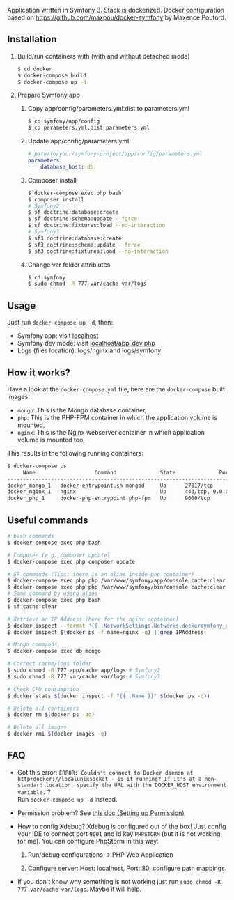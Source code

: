 Application written in Symfony 3. Stack is dockerized. Docker configuration based on https://github.com/maxpou/docker-symfony by Maxence Poutord.

## Installation 

1. Build/run containers with (with and without detached mode)

    ```bash
    $ cd docker
    $ docker-compose build
    $ docker-compose up -d
    ```

2. Prepare Symfony app
    1. Copy app/config/parameters.yml.dist to parameters.yml
    
        ```bash
        $ cp symfony/app/config
        $ cp parameters.yml.dist parameters.yml
        ```
        
    2. Update app/config/parameters.yml

        ```yml
        # path/to/your/symfony-project/app/config/parameters.yml
        parameters:
            database_host: db
        ```

    3. Composer install

        ```bash
        $ docker-compose exec php bash
        $ composer install
        # Symfony2
        $ sf doctrine:database:create
        $ sf doctrine:schema:update --force
        $ sf doctrine:fixtures:load --no-interaction
        # Symfony3
        $ sf3 doctrine:database:create
        $ sf3 doctrine:schema:update --force
        $ sf3 doctrine:fixtures:load --no-interaction
        ```
        
    4. Change var folder attribiutes

        ```bash
        $ cd symfony
        $ sudo chmod -R 777 var/cache var/logs
        ```

## Usage

Just run `docker-compose up -d`, then:

* Symfony app: visit [localhost](http://localhost)  
* Symfony dev mode: visit [localhost/app_dev.php](http://localhost/app_dev.php)  
* Logs (files location): logs/nginx and logs/symfony

## How it works?

Have a look at the `docker-compose.yml` file, here are the `docker-compose` built images:

* `mongo`: This is the Mongo database container,
* `php`: This is the PHP-FPM container in which the application volume is mounted,
* `nginx`: This is the Nginx webserver container in which application volume is mounted too,

This results in the following running containers:

```bash
$ docker-compose ps
     Name                   Command              State              Ports            
------------------------------------------------------------------------------------
docker_mongo_1   docker-entrypoint.sh mongod     Up      27017/tcp                   
docker_nginx_1   nginx                           Up      443/tcp, 0.0.0.0:80->80/tcp 
docker_php_1     docker-php-entrypoint php-fpm   Up      9000/tcp      
```

## Useful commands

```bash
# bash commands
$ docker-compose exec php bash

# Composer (e.g. composer update)
$ docker-compose exec php composer update

# SF commands (Tips: there is an alias inside php container)
$ docker-compose exec php php /var/www/symfony/app/console cache:clear # Symfony2
$ docker-compose exec php php /var/www/symfony/bin/console cache:clear # Symfony3
# Same command by using alias
$ docker-compose exec php bash
$ sf cache:clear

# Retrieve an IP Address (here for the nginx container)
$ docker inspect --format '{{ .NetworkSettings.Networks.dockersymfony_default.IPAddress }}' $(docker ps -f name=nginx -q)
$ docker inspect $(docker ps -f name=nginx -q) | grep IPAddress

# Mongo commands
$ docker-compose exec db mongo

# Correct cache/logs folder
$ sudo chmod -R 777 app/cache app/logs # Symfony2
$ sudo chmod -R 777 var/cache var/logs # Symfony3

# Check CPU consumption
$ docker stats $(docker inspect -f "{{ .Name }}" $(docker ps -q))

# Delete all containers
$ docker rm $(docker ps -aq)

# Delete all images
$ docker rmi $(docker images -q)
```

## FAQ

* Got this error: `ERROR: Couldn't connect to Docker daemon at http+docker://localunixsocket - is it running?
If it's at a non-standard location, specify the URL with the DOCKER_HOST environment variable.` ?  
Run `docker-compose up -d` instead.

* Permission problem? See [this doc (Setting up Permission)](http://symfony.com/doc/current/book/installation.html#checking-symfony-application-configuration-and-setup)

* How to config Xdebug?
Xdebug is configured out of the box!
Just config your IDE to connect port `9001` and id key `PHPSTORM` (but it is not working for me).
You can configure PhpStorm in this way:

    1. Run/debug configurations -> PHP Web Application
    
    2. Configure server: Host: localhost, Port: 80, configure path mappings.
    
* If you don't know why something is not working just run `sudo chmod -R 777 var/cache var/logs`. Maybe it will help.